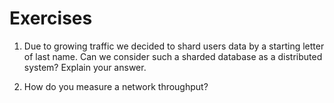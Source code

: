 # Exercises

1. Due to growing traffic we decided to shard users data by a starting letter of last name. Can we consider such a sharded database as a distributed system? Explain your answer.

2. How do you measure a network throughput?